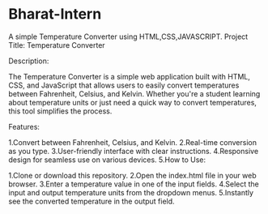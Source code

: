 # Bharat-Intern
A simple Temperature Converter using HTML,CSS,JAVASCRIPT.
Project Title: Temperature Converter

Description:

The Temperature Converter is a simple web application built with HTML, CSS, and JavaScript that allows users to easily convert temperatures between Fahrenheit, Celsius, and Kelvin. Whether you're a student learning about temperature units or just need a quick way to convert temperatures, this tool simplifies the process.

Features:

1.Convert between Fahrenheit, Celsius, and Kelvin.
2.Real-time conversion as you type.
3.User-friendly interface with clear instructions.
4.Responsive design for seamless use on various devices.
5.How to Use:

1.Clone or download this repository.
2.Open the index.html file in your web browser.
3.Enter a temperature value in one of the input fields.
4.Select the input and output temperature units from the dropdown menus.
5.Instantly see the converted temperature in the output field.
